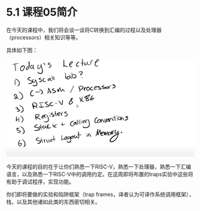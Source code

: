 # 5.1 课程05简介
在今天的课程中，我们将会谈一谈将C转换到汇编的过程以及处理器（processors）相关知识等等。

具体如下图：

![image5.1-01.png](../.gitbook/assets/image5.1-01.png)

今天的课程的目的在于让你们熟悉一下RISC-V，熟悉一下处理器，熟悉一下汇编语言，以及熟悉一下RISC-V中的调用约定。在这周即将布置的traps实验中这些将有助于调试程序，实现功能。

你们即将要做的实验和陷阱框架（trap frames，译者认为可译作系统调用框架），栈，以及其他诸如此类的东西密切相关。

